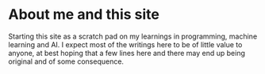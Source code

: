 # About me and this site

Starting this site as a scratch pad on my learnings in programming, machine learning and AI. I expect most of the writings here to be of little value to anyone, at best hoping that a few lines here and there may end up being original and of some consequence. 
